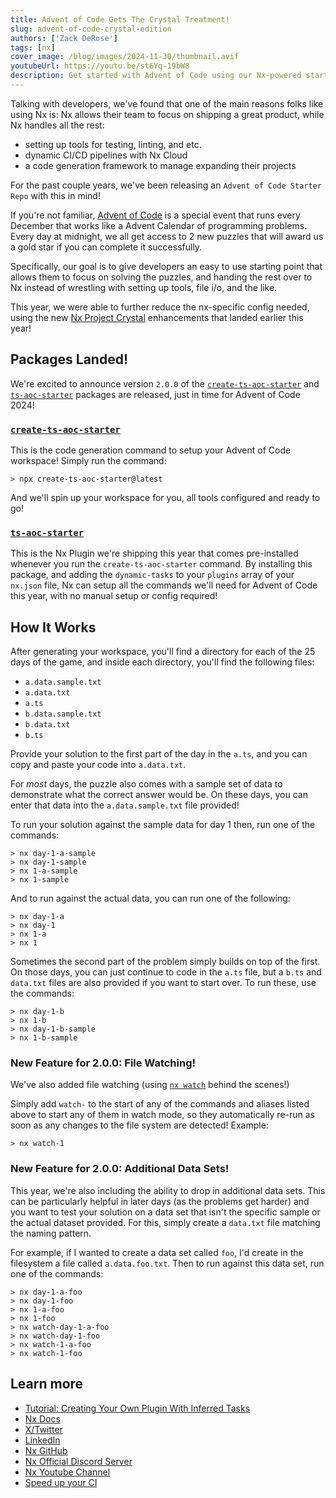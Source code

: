 ```yaml
---
title: Advent of Code Gets The Crystal Treatment!
slug: advent-of-code-crystal-edition
authors: ['Zack DeRose']
tags: [nx]
cover_image: /blog/images/2024-11-30/thumbnail.avif
youtubeUrl: https://youtu.be/st6Yq-19bW8
description: Get started with Advent of Code using our Nx-powered starter repo that handles all setup, letting you focus purely on solving the daily challenges.
---
```


Talking with developers, we've found that one of the main reasons folks like using Nx is: Nx allows their team to focus on shipping a great product, while Nx handles all the rest:

- setting up tools for testing, linting, and etc.
- dynamic CI/CD pipelines with Nx Cloud
- a code generation framework to manage expanding their projects

For the past couple years, we've been releasing an `Advent of Code Starter Repo` with this in mind!

If you're not familiar, [Advent of Code](https://adventofcode.com/) is a special event that runs every December that works like a Advent Calendar of programming problems. Every day at midnight, we all get access to 2 new puzzles that will award us a gold star if you can complete it successfully.

Specifically, our goal is to give developers an easy to use starting point that allows them to focus on solving the puzzles, and handing the rest over to Nx instead of wrestling with setting up tools, file i/o, and the like.

This year, we were able to further reduce the nx-specific config needed, using the new [Nx Project Crystal](/docs/concepts/inferred-tasks) enhancements that landed earlier this year!

## Packages Landed!

We're excited to announce version `2.0.0` of the [`create-ts-aoc-starter`](https://www.npmjs.com/package/create-ts-aoc-starter) and [`ts-aoc-starter`](https://www.npmjs.com/package/ts-aoc-starter) packages are released, just in time for Advent of Code 2024!

### [`create-ts-aoc-starter`](https://www.npmjs.com/package/create-ts-aoc-starter)

This is the code generation command to setup your Advent of Code workspace! Simply run the command:

```terminal
> npx create-ts-aoc-starter@latest
```

And we'll spin up your workspace for you, all tools configured and ready to go!

### [`ts-aoc-starter`](https://www.npmjs.com/package/ts-aoc-starter)

This is the Nx Plugin we're shipping this year that comes pre-installed whenever you run the `create-ts-aoc-starter` command. By installing this package, and adding the `dynamic-tasks` to your `plugins` array of your `nx.json` file, Nx can setup all the commands we'll need for Advent of Code this year, with no manual setup or config required!

## How It Works

After generating your workspace, you'll find a directory for each of the 25 days of the game, and inside each directory, you'll find the following files:

- `a.data.sample.txt`
- `a.data.txt`
- `a.ts`
- `b.data.sample.txt`
- `b.data.txt`
- `b.ts`

Provide your solution to the first part of the day in the `a.ts`, and you can copy and paste your code into `a.data.txt`.

For _most_ days, the puzzle also comes with a sample set of data to demonstrate what the correct answer would be. On these days, you can enter that data into the `a.data.sample.txt` file provided!

To run your solution against the sample data for day 1 then, run one of the commands:

```terminal
> nx day-1-a-sample
> nx day-1-sample
> nx 1-a-sample
> nx 1-sample
```

And to run against the actual data, you can run one of the following:

```terminal
> nx day-1-a
> nx day-1
> nx 1-a
> nx 1
```

Sometimes the second part of the problem simply builds on top of the first. On those days, you can just continue to code in the `a.ts` file, but a `b.ts` and `data.txt` files are also provided if you want to start over. To run these, use the commands:

```terminal
> nx day-1-b
> nx 1-b
> nx day-1-b-sample
> nx 1-b-sample
```

### New Feature for 2.0.0: File Watching!

We've also added file watching (using [`nx watch`](/docs/reference/nx-commands) behind the scenes!)

Simply add `watch-` to the start of any of the commands and aliases listed above to start any of them in watch mode, so they automatically re-run as soon as any changes to the file system are detected! Example:

```terminal
> nx watch-1
```

### New Feature for 2.0.0: Additional Data Sets!

This year, we're also including the ability to drop in additional data sets. This can be particularly helpful in later days (as the problems get harder) and you want to test your solution on a data set that isn't the specific sample or the actual dataset provided. For this, simply create a `data.txt` file matching the naming pattern.

For example, if I wanted to create a data set called `foo`, I'd create in the filesystem a file called `a.data.foo.txt`. Then to run against this data set, run one of the commands:

```terminal
> nx day-1-a-foo
> nx day-1-foo
> nx 1-a-foo
> nx 1-foo
> nx watch-day-1-a-foo
> nx watch-day-1-foo
> nx watch-1-a-foo
> nx watch-1-foo
```

## Learn more

- [Tutorial: Creating Your Own Plugin With Inferred Tasks](/docs/extending-nx/tooling-plugin#create-an-inferred-task)
- [Nx Docs](/docs/getting-started/intro)
- [X/Twitter](https://twitter.com/nxdevtools)
- [LinkedIn](https://www.linkedin.com/company/nrwl/)
- [Nx GitHub](https://github.com/nrwl/nx)
- [Nx Official Discord Server](https://go.nx.dev/community)
- [Nx Youtube Channel](https://www.youtube.com/@nxdevtools)
- [Speed up your CI](/nx-cloud)
